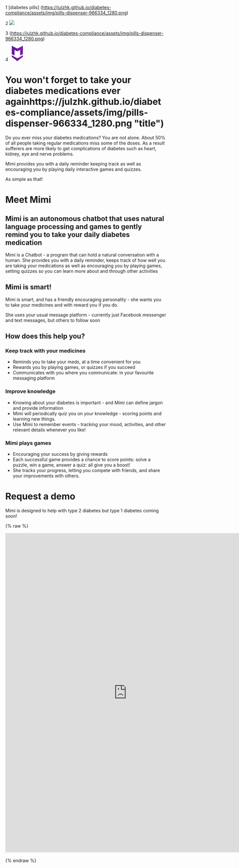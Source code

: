 1 [diabetes pills] (https://julzhk.github.io/diabetes-compliance/assets/img/pills-dispenser-966334_1280.png)

2 <img src="https://julzhk.github.io/diabetes-compliance/assets/img/pills-dispenser-966334_1280.png" />

3 (https://julzhk.github.io/diabetes-compliance/assets/img/pills-dispenser-966334_1280.png)

4 ![alt text](https://github.com/adam-p/markdown-here/raw/master/src/common/images/icon48.png "Logo Title Text 1")
# You won't forget to take your diabetes medications ever againhttps://julzhk.github.io/diabetes-compliance/assets/img/pills-dispenser-966334_1280.png "title")

Do you ever miss your diabetes medications? You are not alone. About 50% of all people taking regular medications miss some of the doses. As a result sufferers are more likely to get complications of diabetes such as heart, kidney, eye and nerve problems.

Mimi provides you with a daily reminder keeping track as well as encouraging you by playing daily interactive games and quizzes.

As simple as that!

# Meet Mimi 

## Mimi is an autonomous chatbot that uses natural language processing and games to gently remind you to take your daily diabetes medication

Mimi is a Chatbot - a program that can hold a natural conversation with a human. She provides you with a daily reminder, keeps track of how well you are taking your medications as well as encouraging you by playing games, setting quizzes so you can learn more about and through other activities

## Mimi is smart!

Mimi is smart, and has a friendly encouraging personality - she wants you to take your medicines and with reward you if you do.

She uses your usual message platform - currently just Facebook messenger and text messages, but others to follow soon

## How does this help you?

### Keep track with your medicines

- Reminds you to take your meds, at a time convenient for you
- Rewards you by playing games, or quizzes if you succeed
- Communicates with you where you communicate: in your favourite messaging platform 

### Improve knowledge

- Knowing about your diabetes is important - and Mimi can define jargon and provide information
- Mimi will periodically quiz you on your knowledge - scoring points and learning new things.
- Use Mimi to remember events - tracking your mood, activities, and other relevant details whenever you like!


### Mimi plays games

- Encouraging your success by giving rewards
- Each successful game provides a chance to score points: solve a puzzle, win a game, answer a quiz: all give you a boost!
- She tracks your progress, letting you compete with friends, and share your improvements with others.

# Request a demo

Mimi is designed to help with type 2 diabetes but type 1 diabetes coming soon! 

{% raw %}

<iframe src="https://docs.google.com/forms/d/e/1FAIpQLSd-gT8beLEC4vrQGBur-cSWGwTmDB2JI4g_ZccE_DrFF-qcDg/viewform?embedded=true" width="760" height="1000" frameborder="0" marginheight="0" marginwidth="0">Loading...</iframe>

{% endraw %}
